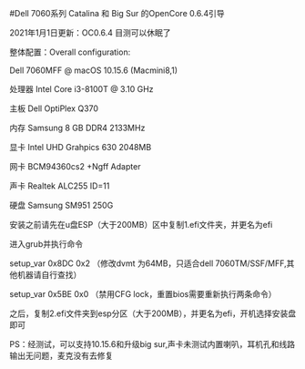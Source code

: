 #Dell 7060系列 Catalina 和 Big Sur 的OpenCore 0.6.4引导

2021年1月1日更新：OC0.6.4 目测可以休眠了

整体配置：Overall configuration:

Dell 7060MFF @ macOS 10.15.6 (Macmini8,1)

处理器 Intel Core i3-8100T @ 3.10 GHz

主板   Dell OptiPlex Q370

内存   Samsung 8 GB DDR4 2133MHz 

显卡   Intel UHD Grahpics 630 2048MB

网卡   BCM94360cs2 +Ngff Adapter

声卡   Realtek ALC255 ID=11

硬盘   Samsung SM951 250G


安装之前请先在u盘ESP（大于200MB）区中复制1.efi文件夹，并更名为efi

进入grub并执行命令

setup_var 0x8DC 0x2  （修改dvmt 为64MB，只适合dell 7060TM/SSF/MFF,其他机器请自行查找） 

setup_var 0x5BE 0x0  （禁用CFG lock，重置bios需要重新执行两条命令）

之后，复制2.efi文件夹到esp分区（大于200MB），并更名为efi，开机选择安装盘即可

PS：经测试，可以支持10.15.6和升级big sur,声卡未测试内置喇叭，耳机孔和线路输出无问题，麦克没有去修复
